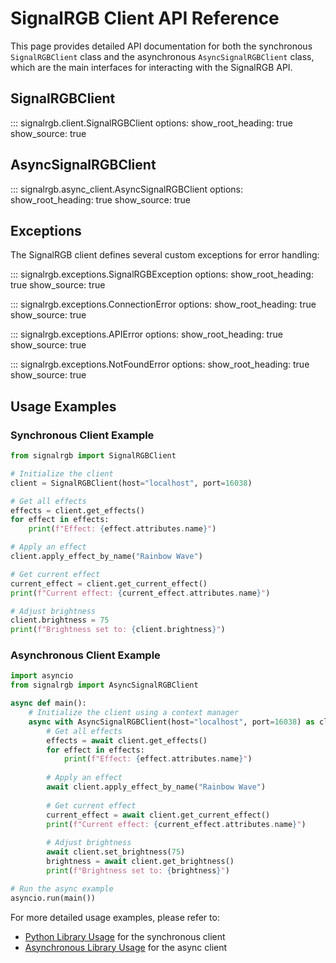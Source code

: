 # SignalRGB Client API Reference

This page provides detailed API documentation for both the synchronous `SignalRGBClient` class and the asynchronous `AsyncSignalRGBClient` class, which are the main interfaces for interacting with the SignalRGB API.

## SignalRGBClient

::: signalrgb.client.SignalRGBClient
    options:
      show_root_heading: true
      show_source: true

## AsyncSignalRGBClient

::: signalrgb.async_client.AsyncSignalRGBClient
    options:
      show_root_heading: true
      show_source: true

## Exceptions

The SignalRGB client defines several custom exceptions for error handling:

::: signalrgb.exceptions.SignalRGBException
    options:
      show_root_heading: true
      show_source: true

::: signalrgb.exceptions.ConnectionError
    options:
      show_root_heading: true
      show_source: true

::: signalrgb.exceptions.APIError
    options:
      show_root_heading: true
      show_source: true

::: signalrgb.exceptions.NotFoundError
    options:
      show_root_heading: true
      show_source: true

## Usage Examples

### Synchronous Client Example

```python
from signalrgb import SignalRGBClient

# Initialize the client
client = SignalRGBClient(host="localhost", port=16038)

# Get all effects
effects = client.get_effects()
for effect in effects:
    print(f"Effect: {effect.attributes.name}")

# Apply an effect
client.apply_effect_by_name("Rainbow Wave")

# Get current effect
current_effect = client.get_current_effect()
print(f"Current effect: {current_effect.attributes.name}")

# Adjust brightness
client.brightness = 75
print(f"Brightness set to: {client.brightness}")
```

### Asynchronous Client Example

```python
import asyncio
from signalrgb import AsyncSignalRGBClient

async def main():
    # Initialize the client using a context manager
    async with AsyncSignalRGBClient(host="localhost", port=16038) as client:
        # Get all effects
        effects = await client.get_effects()
        for effect in effects:
            print(f"Effect: {effect.attributes.name}")
        
        # Apply an effect
        await client.apply_effect_by_name("Rainbow Wave")
        
        # Get current effect
        current_effect = await client.get_current_effect()
        print(f"Current effect: {current_effect.attributes.name}")
        
        # Adjust brightness
        await client.set_brightness(75)
        brightness = await client.get_brightness()
        print(f"Brightness set to: {brightness}")

# Run the async example
asyncio.run(main())
```

For more detailed usage examples, please refer to:
- [Python Library Usage](../usage/library.md) for the synchronous client
- [Asynchronous Library Usage](../async_usage.md) for the async client
